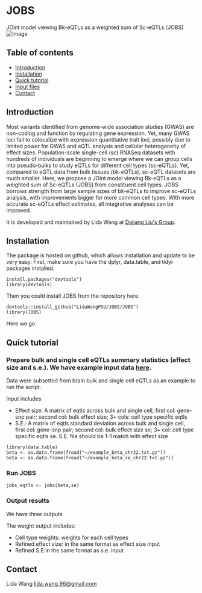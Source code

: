 # JOBS
JOint model viewing Bk-eQTLs as a weighted sum of Sc-eQTLs (JOBS)![image](https://github.com/LidaWangPSU/JOBS/assets/70541830/df17d42c-4a3a-49f7-a418-ee0718be9c63)


## Table of contents
* [Introduction](#Introduction)
* [Installation](#Installation)
* [Quick tutorial](#Quick_tutorial)
* [Input files](#Input_files)
* [Contact](#Contact)

## Introduction
Most variants identified from genome-wide association studies (GWAS) are non-coding and function by regulating gene expression. Yet, many GWAS loci fail to colocalize with expression quantitative trait loci, possibly due to limited power for GWAS and eQTL analysis and cellular heterogeneity of effect sizes. Population-scale single-cell (sc) RNASeq datasets with hundreds of individuals are beginning to emerge where we can group cells into pseudo-bulks to study eQTLs for different cell types (sc-eQTLs). Yet, compared to eQTL data from bulk tissues (bk-eQTLs), sc-eQTL datasets are much smaller. Here, we propose a JOint model viewing Bk-eQTLs as a weighted sum of Sc-eQTLs (JOBS) from constituent cell types. JOBS borrows strength from large sample sizes of bk-eQTLs to improve sc-eQTLs analysis, with improvements bigger for more common cell types. With more accurate sc-eQTLs effect estimates, all integrative analyses can be improved.
 
It is developed and maintained by Lida Wang at [Dajiang Liu's Group](https://dajiangliu.blog).

## Installation
The package is hosted on github, which allows installation and update to be very easy. First, make sure you have the dplyr, data.table, and tidyr packages installed.

```
install.packages("devtools")
library(devtools)
```

Then you could install JOBS from the repository here.

```
devtools::install_github("LidaWangPSU/JOBS/JOBS")
library(JOBS)
```
Here we go.

## Quick tutorial
### Prepare bulk and single cell eQTLs summary statistics (effect size and s.e.). We have example input data [here](https://github.com/LidaWangPSU/JOBS/blob/main/example_data/). 
Data were subsetted from brain bulk and single cell eQTLs as an example to run the script.

Input includes
* Effect size: A matrix of eqtls across bulk and single cell, first col: gene-snp pair; second col: bulk effect size; 3+ cols: cell type specific eqtls
* S.E.: A matrix of eqtls standard deviation across bulk and single cell, first col: gene-snp pair; second col: bulk effect size se; 3+ col: cell type specific eqtls se. S.E. file should be 1-1 match with effect size
```
library(data.table)
beta <- as.data.frame(fread("~/example_beta_chr22.txt.gz"))
beta <- as.data.frame(fread("~/example_beta_se_chr22.txt.gz"))
```
  
### Run JOBS
```
jobs_eqtls <- jobs(beta,se)
```

### Output results
We have three outputs

The weight output includes:
* Cell type weights: weights for each cell types
* Refined effect size: in the same format as effect size input
* Refined S.E:in the same format as s.e. input


## Contact
Lida Wang [lida.wang.96@gmail.com](lida.wang.96@gmail.com)
